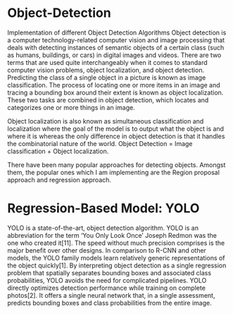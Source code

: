 # Object-Detection
Implementation of different Object Detection Algorithms 
Object detection is a computer technology-related computer vision and image processing that deals with detecting instances of semantic objects of a certain class (such as humans, buildings, or cars) in digital images and videos. There are two terms that are used quite interchangeably when it comes to standard computer vision problems, object localization, and object detection. Predicting the class of a single object in a picture is known as image classification. The process of locating one or more items in an image and tracing a bounding box around their extent is known as object localization. These two tasks are combined in object detection, which locates and categorizes one or more things in an image.

Object localization is also known as simultaneous classification and localization where the goal of the model is to output what the object is and where it is whereas the only difference in object detection is that it handles the combinatorial nature of the world.
Object Detection = Image classification + Object localization.

There have been many popular approaches for detecting objects. Amongst them, the popular ones which I am implementing are the Region proposal approach and regression approach. 
# Regression-Based Model: YOLO
YOLO is a state-of-the-art, object detection algorithm. YOLO is an abbreviation for the term ‘You Only Look Once’ Joseph Redmon was the one who created it[11]. The speed without much precision comprises is the major benefit over other designs. In comparison to R-CNN and other models, the YOLO family models learn relatively generic representations of the object quickly[1]. By interpreting object detection as a single regression problem that spatially separates bounding boxes and associated class probabilities, YOLO avoids the need for complicated pipelines. YOLO directly optimizes detection performance while training on complete photos[2]. It offers a single neural network that, in a single assessment, predicts bounding boxes and class probabilities from the entire image.
